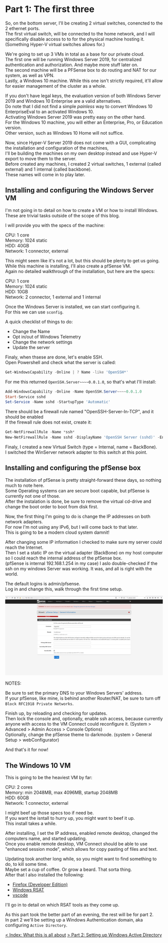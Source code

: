 # Part 1: The first three

So, on the bottom server, I'll be creating 2 virtual switches, conencted to the 2 ethernet ports.  
The first virtual switch, will be connected to the home network, and I will specifically disable access to to for the physical machine hosting it.  
(Something Hyper-V virtual switches allows for.)  

We're going to set up 3 VMs in total as a base for our private cloud.  
The first one will be running Windows Server 2019, for centralized authentication and authorization. And maybe more stuff later on.  
The second machine will be a PFSense box to do routing and NAT for our system, as well as VPN.  
Lastly, a Windows 10 machine. While this one isn't strictly required, it'll allow for easier management of the cluster as a whole.  

If you don't have legal keys, the evaluation version of both Windows Server 2019 and Windows 10 Enterprise are a valid alternatives.  
Do note that I did not find a simple *painless* way to convert Windows 10 EnterpriseEval to an activated Windows 10.  
Activating Windows Server 2019 was pretty easy on the other hand.  
For the Windows 10 machine, you will either an Enterprise, Pro, or Education version.  
Other version, such as Windows 10 Home will not suffice.  

Now, since Hyper-V Server 2019 does not come with a GUI, complicating the installation and configuration of the machines,  
I'll be building the machines on my own desktop instead and use Hyper-V export to move them to the server.  
Before created any machines, I created 2 virtual switches, 1 external (called external) and 1 internal (called backbone).  
These names will come in to play later.  

## Installing and configuring the Windows Server VM

I'm not going in to detail on how to create a VM or how to install Windows.  
These are trivial tasks outside of the scope of this blog.  

I will provide you with the specs of the machine:  

CPU: 1 core  
Memory: 1024 static  
HDD: 40GB  
Network: 1 connector, external  

This might seem like it's not a lot, but this should be plenty to get us going.  
While this machine is installing, I'll also create a pfSense VM.  
Again no detailed walkthrough of the installation, but here are the specs:  

CPU: 1 core  
Memory: 1024 static  
HDD: 10GB  
Network: 2 connector, 1 external and 1 internal  

Once the Windows Server is installed, we can start configuring it.  
For this we can use `sconfig`.  

A quick checklist of things to do:

- Change the Name
- Opt in/out of Windows Telemetry
- Change the network settings
- Update the server

Finaly, when thsese are done, let's enable SSH.  
Open Powershell and check what the server is called:

```Powershell
Get-WindowsCapability -Online | ? Name -like 'OpenSSH*'
```

For me this returned `OpenSSH.Server~~~~0.0.1.0`, so that's what I'll install:  

```Powershell
Add-WindowsCapability -Online -Name OpenSSH.Server~~~~0.0.1.0
Start-Service sshd
Set-Service -Name sshd -StartupType 'Automatic'
```

There should be a firewall rule named "OpenSSH-Server-In-TCP", and it should be enabled  
If the firewall rule does not exist, create it:  

```Powershell
Get-NetFirewallRule -Name *ssh*
New-NetFirewallRule -Name sshd -DisplayName 'OpenSSH Server (sshd)' -Enabled True -Direction Inbound -Protocol TCP -Action Allow -LocalPort 22
```

Finaly, I created a new Virtual Switch (type = Internal, name = BackBone).  
I switched the WinServer network adapter to this switch at this point.  

## Installing and configuring the pfSense box

The installation of pfSense is pretty straight-forward these days, so nothing much to note here.  
Some Operating systems can are secure boot capable, but pfSense is currently not one of those.  
After the instalation is done, be sure to remove the virtual cd-drive and change the boot order to boot from disk first.  

Now, the first thing I'm going to do is change the IP addresses on both network adapters.  
For now I'm not using any IPv6, but I will come back to that later.  
This is going to be a modern cloud system damnit!  

After changing some IP information I checked to make sure my server could reach the Internet.  
Then I set a static IP on the virtual adapter (BackBone) on my host computer so I could reach the internal address of the pfSense box.  
(pfSense is internal 192.168.1.254 in my case)
I aslo double-checked if the ssh on my windows Server was working. It was, and all is right with the world.  

The default logins is admin/pfsense.  
Log in and change this, walk through the first time setup.  

![pfSense setup](images/pfSense-first-time.png "The pfsense first-time setup.")

NOTES:

Be sure to set the primary DNS to your Windows Servers' address.  
If your pfSense, like mine, is behind another Router/NAT, be sure to turn off `Block RFC1918 Private Networks`.  

Finish up, by reloading and checking for updates.  
Then lock the console and, optionally, enable ssh access, because currently anyone with access to the VM Connect could reconfigure it.
(System > Advanced > Admin Access > Console Options)  
Optionally, change the pfSense theme to darkmode. (system > General Setup > webConfigurator)  

And that's it for now!  

## The Windows 10 VM

This is going to be the heaviest VM by far:  

CPU: 2 cores  
Memory: min 2048MB, max 4096MB, startup 2048MB  
HDD: 60GB  
Network: 1 connector, external  

I might beef up those specs too if need be.  
If you want the isntall to hurry up, you might want to beef it up.  
This install takes a while.  

After installing, I set the IP address, enabled remote desktop, changed the computers name, and started updating.  
Once you enable remote desktop, VM Connect should be able to use "enhanced session mode", which allows for copy pasting of files and text.  

Updating took another long while, so you might want to find something to do, to kill some time.  
Maybe set a cup of coffee. Or grow a beard. That sorta thing.  
After that I also installed the following:

- [Firefox (Developer Edition)](https://www.mozilla.org/en-US/firefox/developer/)
- [Windows RSAT](https://docs.microsoft.com/en-us/windows-server/remote/remote-server-administration-tools)
- [vscode](https://code.visualstudio.com/)

I'll go in to detail on which RSAT tools as they come up.  

As this part took the better part of an evening, the rest will be for part 2.  
In part 2 we'll be setting up a Windows Authentication domain, aka configuring `Active Directory`.  

[< Index: What this is all about](index.md)
[> Part 2: Setting up Windows Active Directory](part_2.md)
